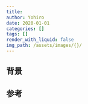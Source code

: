 ```yaml
---
title: 
author: Yohiro
date: 2020-01-01
categories: []
tags: []
render_with_liquid: false
img_path: /assets/images/{}/
---
```


## 背景

## 参考